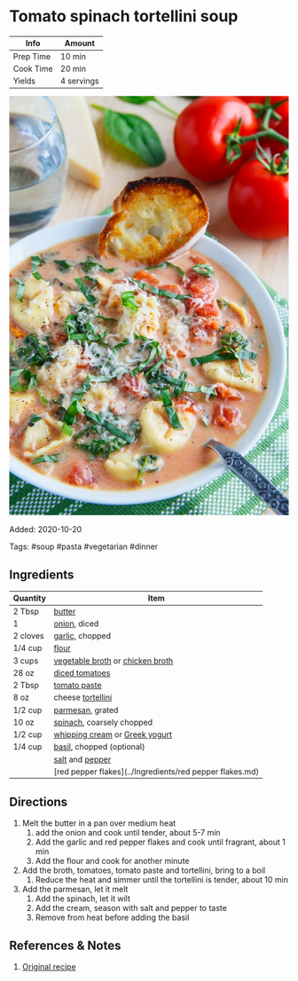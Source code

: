 # Tomato spinach tortellini soup

| Info      | Amount     |
| --------- | ---------- |
| Prep Time | 10 min     |
| Cook Time | 20 min     |
| Yields    | 4 servings |

![Tomato spinach tortellini soup](../assets/tomato-spinach-tortellini-soup.jpg)

Added: 2020-10-20

Tags: #soup #pasta #vegetarian #dinner

## Ingredients

| Quantity | Item                                                                                                         |
| -------- | ------------------------------------------------------------------------------------------------------------ |
| 2 Tbsp   | [butter](../Ingredients/butter.md)                                                                           |
| 1        | [onion](../Ingredients/onion.md), diced                                                                      |
| 2 cloves | [garlic](../Ingredients/garlic.md), chopped                                                                  |
| 1/4 cup  | [flour](../Ingredients/flour.md)                                                                             |
| 3 cups   | [vegetable broth](../Ingredients/vegetable%20broth.md) or [chicken broth](../Ingredients/chicken%20broth.md) |
| 28 oz    | [diced tomatoes](../Ingredients/diced%20tomatoes.md)                                                         |
| 2 Tbsp   | [tomato paste](../Ingredients/tomato%20paste.md)                                                             |
| 8 oz     | cheese [tortellini](../Ingredients/tortellini.md)                                                            |
| 1/2 cup  | [parmesan](../Ingredients/parmesan.md), grated                                                               |
| 10 oz    | [spinach](../Ingredients/spinach.md), coarsely chopped                                                       |
| 1/2 cup  | [whipping cream](../Ingredients/whipping%20cream.md) or [Greek yogurt](../Ingredients/greek%20yogurt.md)     |
| 1/4 cup  | [basil](../Ingredients/basil.md), chopped (optional)                                                         |
|          | [salt](../Ingredients/salt.md) and [pepper](../Ingredients/pepper.md)                                        |
|          | [red pepper flakes](../Ingredients/red pepper flakes.md)                                                     |

## Directions

1. Melt the butter in a pan over medium heat
   1. add the onion and cook until tender, about 5-7 min
   2. Add the garlic and red pepper flakes and cook until fragrant, about 1 min
   3. Add the flour and cook for another minute
2. Add the broth, tomatoes, tomato paste and tortellini, bring to a boil
   1. Reduce the heat and simmer until the tortellini is tender, about 10 min
3. Add the parmesan, let it melt
   1. Add the spinach, let it wilt
   2. Add the cream, season with salt and pepper to taste
   3. Remove from heat before adding the basil

## References & Notes

1. [Original recipe](https://www.closetcooking.com/creamy-parmesan-tomato-and-spinach/)
